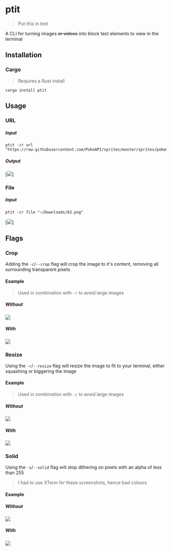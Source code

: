 # ptit
> Put this in text

A CLI for turning images ~~or videos~~ into block text elements to view in the terminal

## Installation
### Cargo
> Requires a Rust install
```shell
cargo install ptit
```

## Usage
### URL
##### Input
```shell
ptit -cr url "https://raw.githubusercontent.com/PokeAPI/sprites/master/sprites/pokemon/132.png"
```
##### Output
[![](.github/image/ditto.png)]

### File
##### Input
```shell
ptit -cr file "~/Downloads/63.png"
```
[![](.github/image/abra.png)]

## Flags
### Crop
Adding the `-c`/`--crop` flag will crop the image to it's content, removing all surrounding transparent pixels
#### Example
> Used in combination with `-r` to avoid large images
##### Without
![](.github/image/wurmple_uncropped.png)
##### With
![](.github/image/wurmple_cropped.png)

### Resize
Using the `-r`/`--resize` flag will resize the image to fit to your terminal, either squashing or biggering the image
#### Example
> Used in combination with `-c` to avoid large images
##### Without
![](.github/image/ekans_big.png)
##### With
![](.github/image/ekans_small.png)

### Solid
Using the `-s`/`--solid` flag will stop dithering on pixels with an alpha of less than 255
> I had to use XTerm for these screenshots, hence bad colours
#### Example
##### Without
![](.github/image/gradient.png)
##### With
![](.github/image/gradient_solid.png)
